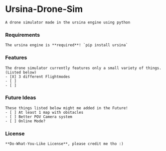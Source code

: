 
# Ursina-Drone-Sim
	
	A drone simulator made in the ursina engine using python

### Requirements

	The ursina engine is **required**! `pip install ursina`
 
### Features

	The drone simulator currently features only a small variety of things. (Listed below)
	- [X] 3 different Flightmodes  
	- [ ] 
	- [ ] 

### Future Ideas

	These things listed below might me added in the Future!
	- [ ] At least 1 map with obstacles
	- [ ] Better POV Camera system
	- [ ] Online Mode?

### License

	**Do-What-You-Like License**, please credit me tho :)
